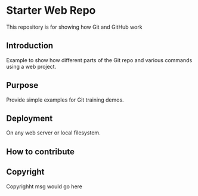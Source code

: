 # Starter Web Repo

This repository is for showing how Git and GitHub work

## Introduction

Example to show how different parts of the Git repo and
various commands using a web project.

## Purpose

Provide simple examples for Git training demos.

## Deployment

On any web server or local filesystem.

## How to contribute

## Copyright

Copyrighht msg would go here

